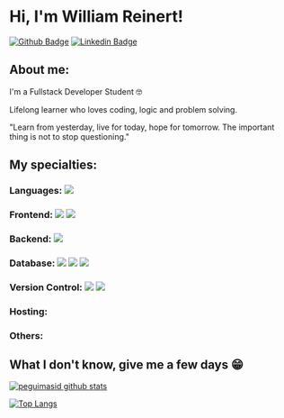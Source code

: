 # Hi, I'm William Reinert!

[![Github Badge](https://img.shields.io/badge/-Github-000?style=flat-square&logo=Github&logoColor=white&link=https://github.com/wreinert)](https://github.com/wreinert)
[![Linkedin Badge](https://img.shields.io/badge/-LinkedIn-blue?style=flat-square&logo=Linkedin&logoColor=white&link=https://www.linkedin.com/in/william-reinert-dev)](www.linkedin.com/in/william-reinert-dev)

## About me:

I'm a Fullstack Developer Student 🤓

Lifelong learner who loves coding, logic and problem solving.

"Learn from yesterday, live for today, hope for tomorrow. The important thing is not to stop questioning."
 
      
## My specialties:

### Languages: <img src="https://img.shields.io/badge/Python-3776AB?style=for-the-badge&logo=python&logoColor=white"/> 

### Frontend: <img src="https://img.shields.io/badge/html5%20-%23E34F26.svg?&style=for-the-badge&logo=html5&logoColor=white"/> <img src="https://img.shields.io/badge/css3%20-%231572B6.svg?&style=for-the-badge&logo=css3&logoColor=white"/>

### Backend: <img src="https://img.shields.io/badge/PHP-777BB4?style=for-the-badge&logo=php&logoColor=white"/>

### Database: <img src ="https://img.shields.io/badge/postgres-%23316192.svg?&style=for-the-badge&logo=postgresql&logoColor=white"/> <img src ="https://img.shields.io/badge/sqlite-%2307405e.svg?&style=for-the-badge&logo=sqlite&logoColor=white"/> <img src="https://img.shields.io/badge/MySQL-00000F?style=for-the-badge&logo=mysql&logoColor=white"/>

### Version Control: <img src="https://img.shields.io/badge/git%20-F05032.svg?&style=for-the-badge&logo=git&logoColor=white"/> <img src="https://img.shields.io/badge/github%20-%23121011.svg?&style=for-the-badge&logo=github&logoColor=white"/>

### Hosting: 

### Others: 

## What I don't know, give me a few days 😁

[![peguimasid github stats](https://github-readme-stats.vercel.app/api?username=peguimasid&show_icons=true&title_color=fff&icon_color=37aaff&text_color=f8f8f2&bg_color=171c24&count_private=true)](https://github.com/peguimasid)

[![Top Langs](https://github-readme-stats.vercel.app/api/top-langs/?username=peguimasid&layout=compact&title_color=fff&text_color=f8f8f2&hide=java&bg_color=171c24)](https://github.com/peguimasid)
